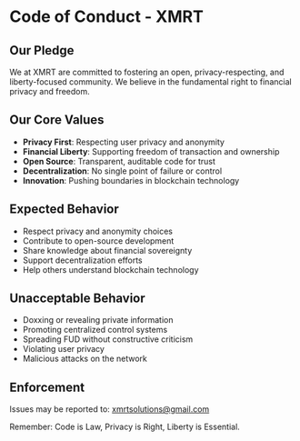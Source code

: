 # Code of Conduct - XMRT

## Our Pledge

We at XMRT are committed to fostering an open, privacy-respecting, and liberty-focused community. We believe in the fundamental right to financial privacy and freedom.

## Our Core Values

* **Privacy First**: Respecting user privacy and anonymity
* **Financial Liberty**: Supporting freedom of transaction and ownership
* **Open Source**: Transparent, auditable code for trust
* **Decentralization**: No single point of failure or control
* **Innovation**: Pushing boundaries in blockchain technology

## Expected Behavior

* Respect privacy and anonymity choices
* Contribute to open-source development
* Share knowledge about financial sovereignty
* Support decentralization efforts
* Help others understand blockchain technology

## Unacceptable Behavior

* Doxxing or revealing private information
* Promoting centralized control systems
* Spreading FUD without constructive criticism
* Violating user privacy
* Malicious attacks on the network

## Enforcement

Issues may be reported to: xmrtsolutions@gmail.com

Remember: Code is Law, Privacy is Right, Liberty is Essential.
